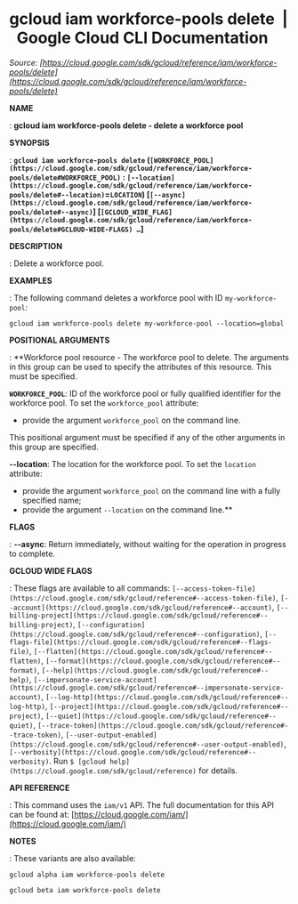 # gcloud iam workforce-pools delete  |  Google Cloud CLI Documentation

*Source: [https://cloud.google.com/sdk/gcloud/reference/iam/workforce-pools/delete](https://cloud.google.com/sdk/gcloud/reference/iam/workforce-pools/delete)*

**NAME**

: **gcloud iam workforce-pools delete - delete a workforce pool**

**SYNOPSIS**

: **`gcloud iam workforce-pools delete` (`[WORKFORCE_POOL](https://cloud.google.com/sdk/gcloud/reference/iam/workforce-pools/delete#WORKFORCE_POOL)` : `[--location](https://cloud.google.com/sdk/gcloud/reference/iam/workforce-pools/delete#--location)`=`LOCATION`) [`[--async](https://cloud.google.com/sdk/gcloud/reference/iam/workforce-pools/delete#--async)`] [`[GCLOUD_WIDE_FLAG](https://cloud.google.com/sdk/gcloud/reference/iam/workforce-pools/delete#GCLOUD-WIDE-FLAGS) …`]**

**DESCRIPTION**

: Delete a workforce pool.

**EXAMPLES**

: The following command deletes a workforce pool with ID
``my-workforce-pool``:

```
gcloud iam workforce-pools delete my-workforce-pool --location=global
```

**POSITIONAL ARGUMENTS**

: **Workforce pool resource - The workforce pool to delete. The arguments in this
group can be used to specify the attributes of this resource.
This must be specified.

**`WORKFORCE_POOL`**:
ID of the workforce pool or fully qualified identifier for the workforce pool.
To set the `workforce_pool` attribute:

- provide the argument `workforce_pool` on the command line.

This positional argument must be specified if any of the other arguments in this
group are specified.

**--location**:
The location for the workforce pool.
To set the `location` attribute:

- provide the argument `workforce_pool` on the command line with a
fully specified name;
- provide the argument `--location` on the command line.**

**FLAGS**

: **--async**:
Return immediately, without waiting for the operation in progress to complete.

**GCLOUD WIDE FLAGS**

: These flags are available to all commands: `[--access-token-file](https://cloud.google.com/sdk/gcloud/reference#--access-token-file)`,
`[--account](https://cloud.google.com/sdk/gcloud/reference#--account)`, `[--billing-project](https://cloud.google.com/sdk/gcloud/reference#--billing-project)`,
`[--configuration](https://cloud.google.com/sdk/gcloud/reference#--configuration)`,
`[--flags-file](https://cloud.google.com/sdk/gcloud/reference#--flags-file)`,
`[--flatten](https://cloud.google.com/sdk/gcloud/reference#--flatten)`, `[--format](https://cloud.google.com/sdk/gcloud/reference#--format)`, `[--help](https://cloud.google.com/sdk/gcloud/reference#--help)`, `[--impersonate-service-account](https://cloud.google.com/sdk/gcloud/reference#--impersonate-service-account)`,
`[--log-http](https://cloud.google.com/sdk/gcloud/reference#--log-http)`,
`[--project](https://cloud.google.com/sdk/gcloud/reference#--project)`, `[--quiet](https://cloud.google.com/sdk/gcloud/reference#--quiet)`, `[--trace-token](https://cloud.google.com/sdk/gcloud/reference#--trace-token)`, `[--user-output-enabled](https://cloud.google.com/sdk/gcloud/reference#--user-output-enabled)`,
`[--verbosity](https://cloud.google.com/sdk/gcloud/reference#--verbosity)`.
Run `$ [gcloud help](https://cloud.google.com/sdk/gcloud/reference)` for details.

**API REFERENCE**

: This command uses the `iam/v1` API. The full documentation for this
API can be found at: [https://cloud.google.com/iam/](https://cloud.google.com/iam/)

**NOTES**

: These variants are also available:

```
gcloud alpha iam workforce-pools delete
```

```
gcloud beta iam workforce-pools delete
```